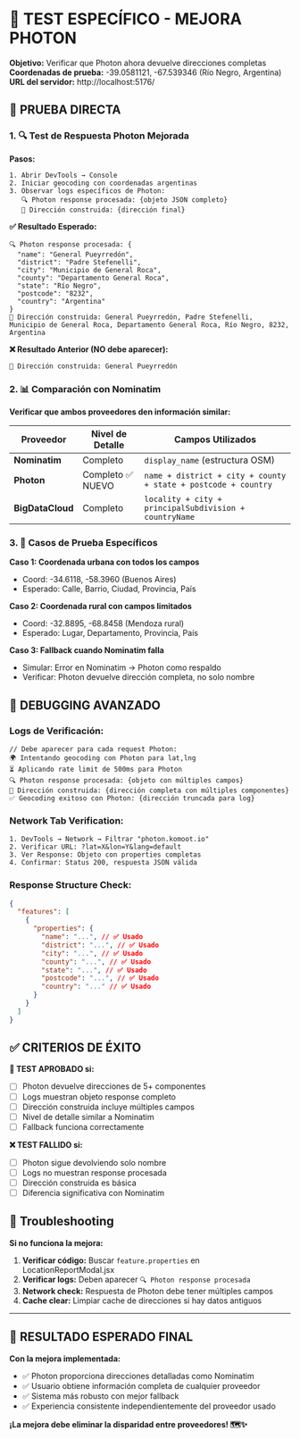# 🧪 TEST ESPECÍFICO - MEJORA PHOTON

**Objetivo:** Verificar que Photon ahora devuelve direcciones completas  
**Coordenadas de prueba:** -39.0581121, -67.539346 (Río Negro, Argentina)  
**URL del servidor:** http://localhost:5176/

## 🎯 PRUEBA DIRECTA

### **1. 🔍 Test de Respuesta Photon Mejorada**

**Pasos:**

```
1. Abrir DevTools → Console
2. Iniciar geocoding con coordenadas argentinas
3. Observar logs específicos de Photon:
   🔍 Photon response procesada: {objeto JSON completo}
   📍 Dirección construida: {dirección final}
```

**✅ Resultado Esperado:**

```console
🔍 Photon response procesada: {
  "name": "General Pueyrredón",
  "district": "Padre Stefenelli",
  "city": "Municipio de General Roca",
  "county": "Departamento General Roca",
  "state": "Río Negro",
  "postcode": "8232",
  "country": "Argentina"
}
📍 Dirección construida: General Pueyrredón, Padre Stefenelli, Municipio de General Roca, Departamento General Roca, Río Negro, 8232, Argentina
```

**❌ Resultado Anterior (NO debe aparecer):**

```console
📍 Dirección construida: General Pueyrredón
```

### **2. 📊 Comparación con Nominatim**

**Verificar que ambos proveedores den información similar:**

| Proveedor        | Nivel de Detalle  | Campos Utilizados                                              |
| ---------------- | ----------------- | -------------------------------------------------------------- |
| **Nominatim**    | Completo          | `display_name` (estructura OSM)                                |
| **Photon**       | Completo ✅ NUEVO | `name + district + city + county + state + postcode + country` |
| **BigDataCloud** | Completo          | `locality + city + principalSubdivision + countryName`         |

### **3. 🎯 Casos de Prueba Específicos**

**Caso 1: Coordenada urbana con todos los campos**

- Coord: -34.6118, -58.3960 (Buenos Aires)
- Esperado: Calle, Barrio, Ciudad, Provincia, País

**Caso 2: Coordenada rural con campos limitados**

- Coord: -32.8895, -68.8458 (Mendoza rural)
- Esperado: Lugar, Departamento, Provincia, País

**Caso 3: Fallback cuando Nominatim falla**

- Simular: Error en Nominatim → Photon como respaldo
- Verificar: Photon devuelve dirección completa, no solo nombre

## 🔧 DEBUGGING AVANZADO

### **Logs de Verificación:**

```console
// Debe aparecer para cada request Photon:
🌍 Intentando geocoding con Photon para lat,lng
⏳ Aplicando rate limit de 500ms para Photon
🔍 Photon response procesada: {objeto con múltiples campos}
📍 Dirección construida: {dirección completa con múltiples componentes}
✅ Geocoding exitoso con Photon: {dirección truncada para log}
```

### **Network Tab Verification:**

```
1. DevTools → Network → Filtrar "photon.komoot.io"
2. Verificar URL: ?lat=X&lon=Y&lang=default
3. Ver Response: Objeto con properties completas
4. Confirmar: Status 200, respuesta JSON válida
```

### **Response Structure Check:**

```json
{
  "features": [
    {
      "properties": {
        "name": "...", // ✅ Usado
        "district": "...", // ✅ Usado
        "city": "...", // ✅ Usado
        "county": "...", // ✅ Usado
        "state": "...", // ✅ Usado
        "postcode": "...", // ✅ Usado
        "country": "..." // ✅ Usado
      }
    }
  ]
}
```

## ✅ CRITERIOS DE ÉXITO

**🎉 TEST APROBADO si:**

- [ ] Photon devuelve direcciones de 5+ componentes
- [ ] Logs muestran objeto response completo
- [ ] Dirección construida incluye múltiples campos
- [ ] Nivel de detalle similar a Nominatim
- [ ] Fallback funciona correctamente

**❌ TEST FALLIDO si:**

- [ ] Photon sigue devolviendo solo nombre
- [ ] Logs no muestran response procesada
- [ ] Dirección construida es básica
- [ ] Diferencia significativa con Nominatim

## 🚨 Troubleshooting

**Si no funciona la mejora:**

1. **Verificar código:** Buscar `feature.properties` en LocationReportModal.jsx
2. **Verificar logs:** Deben aparecer `🔍 Photon response procesada`
3. **Network check:** Respuesta de Photon debe tener múltiples campos
4. **Cache clear:** Limpiar cache de direcciones si hay datos antiguos

---

## 🎯 RESULTADO ESPERADO FINAL

**Con la mejora implementada:**

- ✅ Photon proporciona direcciones detalladas como Nominatim
- ✅ Usuario obtiene información completa de cualquier proveedor
- ✅ Sistema más robusto con mejor fallback
- ✅ Experiencia consistente independientemente del proveedor usado

**¡La mejora debe eliminar la disparidad entre proveedores! 🗺️✨**

